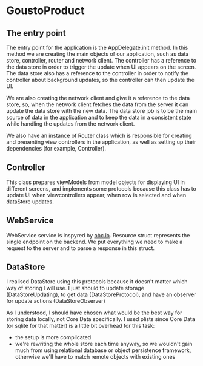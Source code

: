 # GoustoProduct

## The entry point

The entry point for the application is the AppDelegate.init method. In this method we are creating the main objects of our application, such as data store, controller, router and network client. The controller has a reference to the data store in order to trigger the update when UI appears on the screen. The data store also has a reference to the controller in order to notify the controller about background updates, so the controller can then update the UI.

We are also creating the network client and give it a reference to the data store, so, when the network client fetches the data from the server it can update the data store with the new data. The data store job is to be the main source of data in the application and to keep the data in a consistent state while handling the updates from the network client.

We also have an instance of Router class which is responsible for creating and presenting view controllers in the application, as well as setting up their dependencies (for example, Controller).

## Controller

This class prepares viewModels from model objects for displaying UI in different screens, and implements some protocols because this class has to update UI when viewcontrollers appear, when row is selected and when dataStore updates.


## WebService

WebService service is inspyred by [obc.io](https://talk.objc.io/episodes/S01E133-tiny-networking-library-revisited). Resource struct represents the single endpoint on the backend. We put everything we need to make a request to the server and to parse a response in this struct.

## DataStore

I realised DataStore using this protocols because it doesn't matter which way of storing I will use. I just should to update storage (DataStoreUpdating), to get data (DataStoreProtocol), and have an observer for update actions (DataStoreObserver)

As I understood, I should have chosen what would be the best way for storing data locally, not Core Data specifically.
I used plists since Core Data (or sqlite for that matter) is a little bit overhead for this task:

- the setup is more complicated
- we're rewriting the whole store each time anyway, so we wouldn't gain much from using relational database or object persistence framework, otherwise we'll have to match remote objects with existing ones


